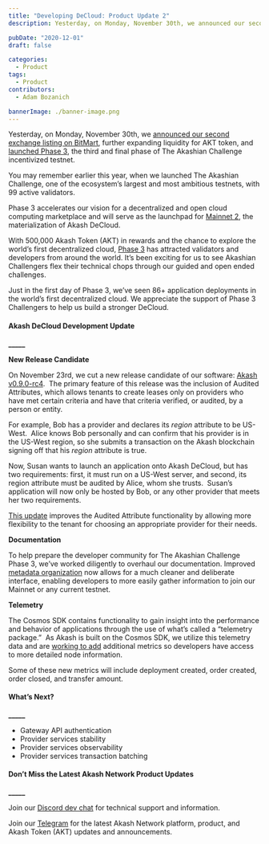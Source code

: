 ```yaml
---
title: "Developing DeCloud: Product Update 2"
description: Yesterday, on Monday, November 30th, we announced our second exchange listing on BitMart, further expanding liquidity for AKT token, and launched Phase 3, the third and final phase of The Akashian Challenge incentivized testnet.

pubDate: "2020-12-01"
draft: false

categories:
  - Product
tags:
  - Product
contributors:
  - Adam Bozanich

bannerImage: ./banner-image.png
---
```


Yesterday, on Monday, November 30th, we [announced our second exchange listing on BitMart](https://akash.network/blog/announcing-akash-token-listing-on-bitmart-exchange/), further expanding liquidity for AKT token, and [launched Phase 3](https://akash.network/blog/the-akashian-challenge-phase-3-week-1-is-live/), the third and final phase of The Akashian Challenge incentivized testnet.

You may remember earlier this year, when we launched The Akashian Challenge, one of the ecosystem’s largest and most ambitious testnets, with 99 active validators.

Phase 3 accelerates our vision for a decentralized and open cloud computing marketplace and will serve as the launchpad for [Mainnet 2](https://akash.network/blog/akash-decloud-mainnet-overview/), the materialization of Akash DeCloud.

With 500,000 Akash Token (AKT) in rewards and the chance to explore the world’s first decentralized cloud, [Phase 3](https://akash.network/challenge/) has attracted validators and developers from around the world. It’s been exciting for us to see Akashian Challengers flex their technical chops through our guided and open ended challenges.

Just in the first day of Phase 3, we’ve seen 86+ application deployments in the world’s first decentralized cloud. We appreciate the support of Phase 3 Challengers to help us build a stronger DeCloud.

#### **Akash DeCloud Development Update**

**\_\_\_\_\_**

**New Release Candidate**

On November 23rd, we cut a new release candidate of our software: [Akash v0.9.0-rc4](https://github.com/ovrclk/akash/releases/tag/v0.9.0-rc4).  The primary feature of this release was the inclusion of Audited Attributes, which allows tenants to create leases only on providers who have met certain criteria and have that criteria verified, or audited, by a person or entity.

For example, Bob has a provider and declares its _region_ attribute to be US-West.  Alice knows Bob personally and can confirm that his provider is in the US-West region, so she submits a transaction on the Akash blockchain signing off that his _region_ attribute is true.

Now, Susan wants to launch an application onto Akash DeCloud, but has two requirements: first, it must run on a US-West server, and second, its region attribute must be audited by Alice, whom she trusts.  Susan’s application will now only be hosted by Bob, or any other provider that meets her two requirements.

[This update](https://github.com/ovrclk/akash/pull/925) improves the Audited Attribute functionality by allowing more flexibility to the tenant for choosing an appropriate provider for their needs.

**Documentation**

To help prepare the developer community for The Akashian Challenge Phase 3, we’ve worked diligently to overhaul our documentation. Improved [metadata organization](https://github.com/ovrclk/net) now allows for a much cleaner and deliberate interface, enabling developers to more easily gather information to join our Mainnet or any current testnet.

**Telemetry**

The Cosmos SDK contains functionality to gain insight into the performance and behavior of applications through the use of what’s called a “telemetry package.”  As Akash is built on the Cosmos SDK, we utilize this telemetry data and are [working to add](https://github.com/ovrclk/akash/issues/921) additional metrics so developers have access to more detailed node information.

Some of these new metrics will include deployment created, order created, order closed, and transfer amount.

#### **What’s Next?**

**\_\_\_\_\_**

- Gateway API authentication
- Provider services stability
- Provider services observability
- Provider services transaction batching

#### **Don’t Miss the Latest Akash Network Product Updates**

**\_\_\_\_\_**

Join our [Discord dev chat](https://discord.com/invite/DxftX67) for technical support and information.

Join our [Telegram](https://t.me/AkashNW) for the latest Akash Network platform, product, and Akash Token (AKT) updates and announcements.
